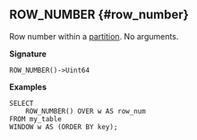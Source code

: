 ## ROW_NUMBER {#row_number}

Row number within a [partition](../../../syntax/window.md#partition). No arguments.

**Signature**

```
ROW_NUMBER()->Uint64
```

**Examples**

```yql
SELECT
    ROW_NUMBER() OVER w AS row_num
FROM my_table
WINDOW w AS (ORDER BY key);
```

